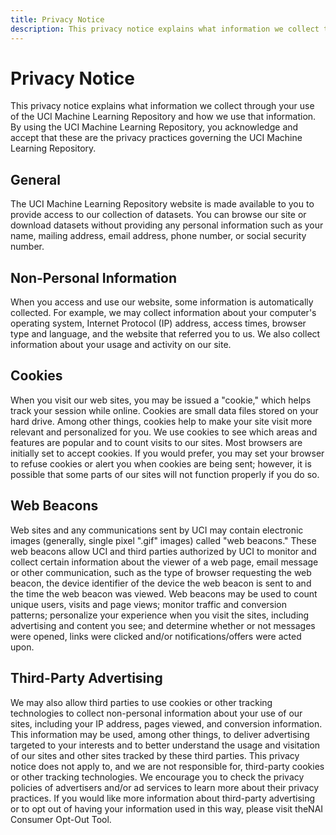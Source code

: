 ```yaml
---
title: Privacy Notice
description: This privacy notice explains what information we collect through your use of the UCI Machine Learning Repository and how we use that information. By using the UCI Machine Learning Repository, you acknowledge and accept that these are the privacy practices governing the UCI Machine Learning Repository.
---
```


# Privacy Notice

This privacy notice explains what information we collect through your use of
the UCI Machine Learning Repository and how we use that information.
By using the UCI Machine Learning Repository, you acknowledge and accept that
these are the privacy practices governing the UCI Machine Learning Repository.

## General

The UCI Machine Learning Repository website is made available to you to provide
access to our collection of datasets.
You can browse our site or download datasets without providing any personal
information such as your name, mailing address, email address, phone number,
or social security number.

## Non-Personal Information

When you access and use our website, some information is automatically collected.
For example, we may collect information about your computer's operating system,
Internet Protocol (IP) address, access times, browser type and language,
and the website that referred you to us.
We also collect information about your usage and activity on our site.

## Cookies

When you visit our web sites, you may be issued a "cookie," which helps track your session while online.
Cookies are small data files stored on your hard drive.
Among other things, cookies help to make your site visit more relevant and
personalized for you.
We use cookies to see which areas and features are popular and to count visits to our sites.
Most browsers are initially set to accept cookies.
If you would prefer, you may set your browser to refuse cookies or alert you
when cookies are being sent; however, it is possible that some parts of our
sites will not function properly if you do so.

## Web Beacons

Web sites and any communications sent by UCI may contain electronic images
(generally, single pixel ".gif" images) called "web beacons."
These web beacons allow UCI and third parties authorized by UCI to monitor and
collect certain information about the viewer of a web page,
email message or other communication, such as the type of browser requesting
the web beacon, the device identifier of the device the web beacon is sent to
and the time the web beacon was viewed.
Web beacons may be used to count unique users, visits and page views;
monitor traffic and conversion patterns; personalize your experience when you
visit the sites, including advertising and content you see;
and determine whether or not messages were opened,
links were clicked and/or notifications/offers were acted upon.

## Third-Party Advertising

We may also allow third parties to use cookies or other tracking technologies
to collect non-personal information about your use of our sites,
including your IP address, pages viewed, and conversion information.
This information may be used, among other things, to deliver advertising
targeted to your interests and to better understand the usage and visitation
of our sites and other sites tracked by these third parties.
This privacy notice does not apply to, and we are not responsible for,
third-party cookies or other tracking technologies.
We encourage you to check the privacy policies of advertisers and/or
ad services to learn more about their privacy practices.
If you would like more information about third-party advertising or to
opt out of having your information used in this way,
please visit theNAI Consumer Opt-Out Tool.
